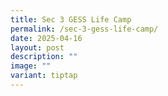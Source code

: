 ```yaml
---
title: Sec 3 GESS Life Camp
permalink: /sec-3-gess-life-camp/
date: 2025-04-16
layout: post
description: ""
image: ""
variant: tiptap
---
```

